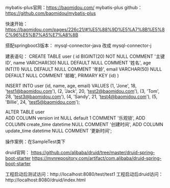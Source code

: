 mybatis-plus官网：https://baomidou.com/
mybatis-plus github：https://github.com/baomidou/mybatis-plus

快速开始：https://baomidou.com/pages/226c21/#%E5%88%9D%E5%A7%8B%E5%8C%96%E5%B7%A5%E7%A8%8B

搭配springboot3版本：
mysql-connector-java 改成 mysql-connector-j

建表语句：
CREATE TABLE user
(
    id BIGINT(20) NOT NULL COMMENT '主键ID',
    name VARCHAR(30) NULL DEFAULT NULL COMMENT '姓名',
    age INT(11) NULL DEFAULT NULL COMMENT '年龄',
    email VARCHAR(50) NULL DEFAULT NULL COMMENT '邮箱',
    PRIMARY KEY (id)
)

INSERT INTO user (id, name, age, email) VALUES
(1, 'Jone', 18, 'test1@baomidou.com'),
(2, 'Jack', 20, 'test2@baomidou.com'),
(3, 'Tom', 28, 'test3@baomidou.com'),
(4, 'Sandy', 21, 'test4@baomidou.com'),
(5, 'Billie', 24, 'test5@baomidou.com');

ALTER TABLE user   
	ADD COLUMN version int NULL default 1 COMMENT '乐观锁',
	ADD COLUMN create_time datetime NULL COMMENT '创建时间',
	ADD COLUMN update_time datetime NULL COMMENT '更新时间';

操作案例：在SampleTest类下

druid官网：
	https://github.com/alibaba/druid/tree/master/druid-spring-boot-starter
	https://mvnrepository.com/artifact/com.alibaba/druid-spring-boot-starter


工程启动后测试访问：http://localhost:8080/test/test1
工程启动后druid访问：http://localhost:8080/druid/index.html